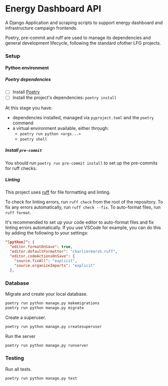 # Energy Dashboard API

A Django Application and scraping scripts to support energy dashboard and infrastructure campaign frontends.

Poetry, pre-commit and ruff are used to manage its dependencies and general development lifecycle,
following the standard ofother LFG projects.

### Setup

#### Python environment

##### Poetry dependencies

- [ ] Install [Poetry](https://python-poetry.org/docs/#installation)
- [ ] Install the project's dependencies: `poetry install`

At this stage you have:

- dependencies installed, managed via `pyproject.toml` and the `poetry` command
- a virtual environment available, either through:
  - `poetry run python <args...>`
  - `poetry shell`
 
##### Install `pre-commit`

You should run `poetry run pre-commit install` to set up the pre-commits for ruff checks.

##### Linting

This project uses [ruff](https://docs.astral.sh/ruff/) for file formatting and linting.

To check for linting errors, run `ruff check` from the root of the repository. To fix any errors automatically, run `ruff check --fix`. To auto-format files, run `ruff format`.

It's recommended to set up your code editor to auto-format files and fix linting errors automatically. If you use VSCode for example, you can do this by adding the following to your settings:

```json
"[python]": {
  "editor.formatOnSave": true,
  "editor.defaultFormatter": "charliermarsh.ruff",
  "editor.codeActionsOnSave": {
    "source.fixAll": "explicit",
    "source.organizeImports": "explicit"
  },
```

### Database


Migrate and create your local database.

```sh
poetry run python manage.py makemigrations
poetry run python manage.py migrate
```


Create a superuser.

```sh
poetry run python manage.py createsuperuser
```


Run the server

```sh
poetry run python manage.py runserver
```

### Testing

Run all tests.

```sh
poetry run python manage.py test
```
